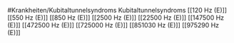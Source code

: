 #Krankheiten/Kubitaltunnelsyndroms
Kubitaltunnelsyndroms
[[120 Hz (E)]]
[[550 Hz (E)]]
[[850 Hz (E)]]
[[2500 Hz (E)]]
[[22500 Hz (E)]]
[[147500 Hz (E)]]
[[472500 Hz (E)]]
[[725000 Hz (E)]]
[[851030 Hz (E)]]
[[975290 Hz (E)]]